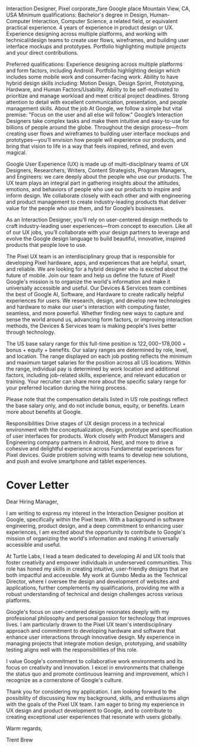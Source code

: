 Interaction Designer, Pixel
corporate_fare
Google
place
Mountain View, CA, USA
Minimum qualifications:
Bachelor's degree in Design, Human-Computer Interaction, Computer Science, a related field, or equivalent practical experience.
4 years of experience in product design or UX.
Experience designing across multiple platforms, and working with technical/design teams to create user flows, wireframes, and building user interface mockups and prototypes.
Portfolio highlighting multiple projects and your direct contributions.

Preferred qualifications:
Experience designing across multiple platforms and form factors, including Android.
Portfolio highlighting design which includes some mobile work and consumer-facing work.
Ability to have hybrid design skills including: Motion Design, Design Sprint, Prototyping, Hardware, and Human Factors/Usability.
Ability to be self-motivated to prioritize and manage workload and meet critical project deadlines.
Strong attention to detail with excellent communication, presentation, and people management skills.
About the job
At Google, we follow a simple but vital premise: "Focus on the user and all else will follow." Google’s Interaction Designers take complex tasks and make them intuitive and easy-to-use for billions of people around the globe. Throughout the design process—from creating user flows and wireframes to building user interface mockups and prototypes—you’ll envision how people will experience our products, and bring that vision to life in a way that feels inspired, refined, and even magical.

Google User Experience (UX) is made up of multi-disciplinary teams of UX Designers, Researchers, Writers, Content Strategists, Program Managers, and Engineers: we care deeply about the people who use our products. The UX team plays an integral part in gathering insights about the attitudes, emotions, and behaviors of people who use our products to inspire and inform design. We collaborate closely with each other and with engineering and product management to create industry-leading products that deliver value for the people who use them, and for Google’s businesses.

As an Interaction Designer, you’ll rely on user-centered design methods to craft industry-leading user experiences—from concept to execution. Like all of our UX jobs, you’ll collaborate with your design partners to leverage and evolve the Google design language to build beautiful, innovative, inspired products that people love to use.

The Pixel UX team is an interdisciplinary group that is responsible for developing Pixel hardware, apps, and experiences that are helpful, smart, and reliable. We are looking for a hybrid designer who is excited about the future of mobile. Join our team and help us define the future of Pixel!
Google's mission is to organize the world's information and make it universally accessible and useful. Our Devices & Services team combines the best of Google AI, Software, and Hardware to create radically helpful experiences for users. We research, design, and develop new technologies and hardware to make our user's interaction with computing faster, seamless, and more powerful. Whether finding new ways to capture and sense the world around us, advancing form factors, or improving interaction methods, the Devices & Services team is making people's lives better through technology.

The US base salary range for this full-time position is $122,000-$178,000 + bonus + equity + benefits. Our salary ranges are determined by role, level, and location. The range displayed on each job posting reflects the minimum and maximum target salaries for the position across all US locations. Within the range, individual pay is determined by work location and additional factors, including job-related skills, experience, and relevant education or training. Your recruiter can share more about the specific salary range for your preferred location during the hiring process.

Please note that the compensation details listed in US role postings reflect the base salary only, and do not include bonus, equity, or benefits. Learn more about benefits at Google.

Responsibilities
Drive stages of UX design process in a technical environment with the conceptualization, design, prototype and specification of user interfaces for products.
Work closely with Product Managers and Engineering company partners in Android, Nest, and more to drive a cohesive and delightful experience across Fundamental experiences for Pixel devices.
Guide problem solving with teams to develop new solutions, and push and evolve smartphone and tablet experiences.

# Cover Letter

Dear Hiring Manager,

I am writing to express my interest in the Interaction Designer position at Google, specifically within the Pixel team. With a background in software engineering, product design, and a deep commitment to enhancing user experiences, I am excited about the opportunity to contribute to Google's mission of organizing the world's information and making it universally accessible and useful.

At Turtle Labs, I lead a team dedicated to developing AI and UX tools that foster creativity and empower individuals in underserved communities. This role has honed my skills in creating intuitive, user-friendly designs that are both impactful and accessible. My work at Gumbo Media as the Technical Director, where I oversee the design and development of websites and applications, further complements my qualifications, providing me with a robust understanding of technical and design challenges across various platforms.

Google's focus on user-centered design resonates deeply with my professional philosophy and personal passion for technology that improves lives. I am particularly drawn to the Pixel UX team's interdisciplinary approach and commitment to developing hardware and software that enhance user interactions through innovative design. My experience in managing projects that integrate motion design, prototyping, and usability testing aligns well with the responsibilities of this role.

I value Google's commitment to collaborative work environments and its focus on creativity and innovation. I excel in environments that challenge the status quo and promote continuous learning and improvement, which I recognize as a cornerstone of Google's culture.

Thank you for considering my application. I am looking forward to the possibility of discussing how my background, skills, and enthusiasms align with the goals of the Pixel UX team. I am eager to bring my experience in UX design and product development to Google, and to contribute to creating exceptional user experiences that resonate with users globally.

Warm regards,

Trent Brew
